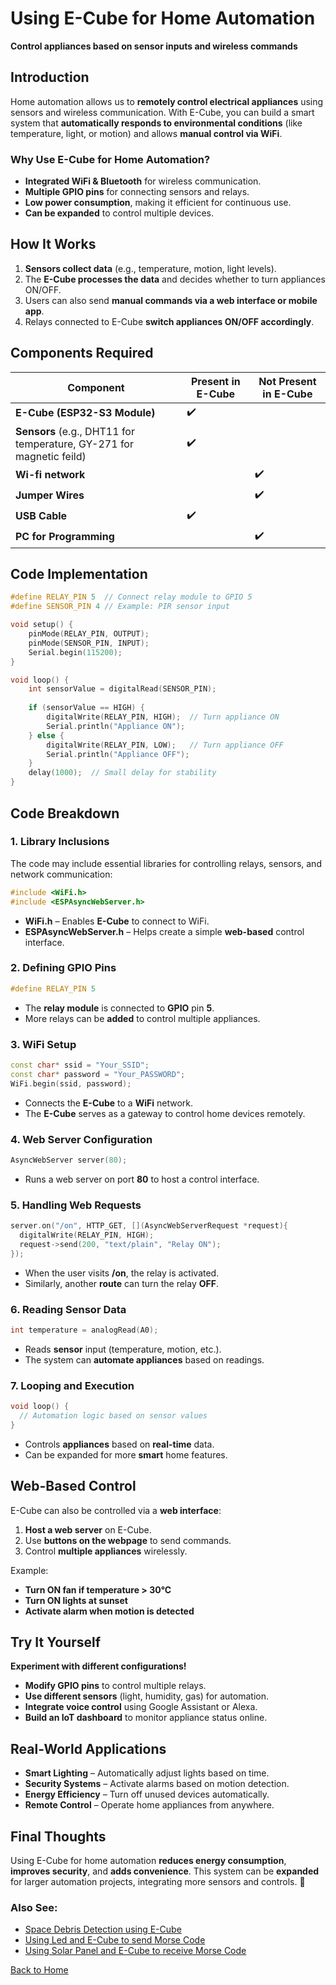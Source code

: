 # Using E-Cube for Home Automation  
**Control appliances based on sensor inputs and wireless commands**  

## Introduction  
Home automation allows us to **remotely control electrical appliances** using sensors and wireless communication. With E-Cube, you can build a smart system that **automatically responds to environmental conditions** (like temperature, light, or motion) and allows **manual control via WiFi**.  

### Why Use E-Cube for Home Automation?  
- **Integrated WiFi & Bluetooth** for wireless communication.  
- **Multiple GPIO pins** for connecting sensors and relays.  
- **Low power consumption**, making it efficient for continuous use.  
- **Can be expanded** to control multiple devices.  

## How It Works  

1. **Sensors collect data** (e.g., temperature, motion, light levels).  
2. The **E-Cube processes the data** and decides whether to turn appliances ON/OFF.  
3. Users can also send **manual commands via a web interface or mobile app**.  
4. Relays connected to E-Cube **switch appliances ON/OFF accordingly**.  

## **Components Required**

| Component                   | Present in E-Cube | Not Present in E-Cube |
|-----------------------------|-------------------|-----------------------|
| **E-Cube (ESP32-S3 Module)**| ✔️                |                       |
|**Sensors** (e.g., DHT11 for temperature, GY-271 for magnetic feild)|✔️||
|**Wi-fi network**| |✔️|
|**Jumper Wires**||✔️|
| **USB Cable**              |            ✔️       |                     |
| **PC for Programming** ||✔️|


## Code Implementation  

```cpp
#define RELAY_PIN 5  // Connect relay module to GPIO 5
#define SENSOR_PIN 4 // Example: PIR sensor input

void setup() {
    pinMode(RELAY_PIN, OUTPUT);
    pinMode(SENSOR_PIN, INPUT);
    Serial.begin(115200);
}

void loop() {
    int sensorValue = digitalRead(SENSOR_PIN);
    
    if (sensorValue == HIGH) {
        digitalWrite(RELAY_PIN, HIGH);  // Turn appliance ON
        Serial.println("Appliance ON");
    } else {
        digitalWrite(RELAY_PIN, LOW);   // Turn appliance OFF
        Serial.println("Appliance OFF");
    }
    delay(1000);  // Small delay for stability
}
```
## Code Breakdown

### 1. **Library Inclusions**
The code may include essential libraries for controlling relays, sensors, and network communication:
```cpp
#include <WiFi.h>
#include <ESPAsyncWebServer.h>
```
- **WiFi.h** – Enables **E-Cube** to connect to WiFi.
- **ESPAsyncWebServer.h** – Helps create a simple **web-based** control interface.

### **2. Defining GPIO Pins**
```cpp
#define RELAY_PIN 5
```
- The **relay module** is connected to **GPIO** pin **5**.
- More relays can be **added** to control multiple appliances.

### **3. WiFi Setup**
```cpp
const char* ssid = "Your_SSID";
const char* password = "Your_PASSWORD";
WiFi.begin(ssid, password);
```
- Connects the **E-Cube** to a **WiFi** network.
- The **E-Cube** serves as a gateway to control home devices remotely.

### **4. Web Server Configuration**
```cpp 
AsyncWebServer server(80);
```
- Runs a web server on port **80** to host a control interface.

### **5. Handling Web Requests**
```cpp
server.on("/on", HTTP_GET, [](AsyncWebServerRequest *request){
  digitalWrite(RELAY_PIN, HIGH);
  request->send(200, "text/plain", "Relay ON");
});
```
- When the user visits **/on**, the relay is activated.
- Similarly, another **route** can turn the relay **OFF**.

### **6. Reading Sensor Data**
```cpp
int temperature = analogRead(A0); 
```
- Reads **sensor** input (temperature, motion, etc.).
- The system can **automate appliances** based on readings.

### **7. Looping and Execution**
```cpp 
void loop() {
  // Automation logic based on sensor values
}
```
- Controls **appliances** based on **real-time** data.
- Can be expanded for more **smart** home features.

## Web-Based Control  
E-Cube can also be controlled via a **web interface**:  
1. **Host a web server** on E-Cube.  
2. Use **buttons on the webpage** to send commands.  
3. Control **multiple appliances** wirelessly.  

Example:  
- **Turn ON fan if temperature > 30°C**  
- **Turn ON lights at sunset**  
- **Activate alarm when motion is detected**  


## Try It Yourself  
**Experiment with different configurations!**  
- **Modify GPIO pins** to control multiple relays.  
- **Use different sensors** (light, humidity, gas) for automation.  
- **Integrate voice control** using Google Assistant or Alexa.  
- **Build an IoT dashboard** to monitor appliance status online.  


## Real-World Applications  
- **Smart Lighting** – Automatically adjust lights based on time.  
- **Security Systems** – Activate alarms based on motion detection.  
- **Energy Efficiency** – Turn off unused devices automatically.  
- **Remote Control** – Operate home appliances from anywhere.  


## Final Thoughts  
Using E-Cube for home automation **reduces energy consumption**, **improves security**, and **adds convenience**. This system can be **expanded** for larger automation projects, integrating more sensors and controls. 🚀  

### Also See:
- [Space Debris Detection using E-Cube](/en/experiments/envnphysics/ultrasonic_debris.md)
- [Using Led and E-Cube to send Morse Code](/en/experiments/morsecodenlight/morse_led_transmitter)
- [Using Solar Panel and E-Cube to receive Morse Code](/en/experiments/morsecodenlight/morse_ldr_decoder)

[Back to Home](./index.md)

